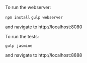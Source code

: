 To run the webserver:

```npm install```
```gulp webserver```

and navigate to http://localhost:8080

To run the tests:

```gulp jasmine```

and navigate to http://localhost:8888


